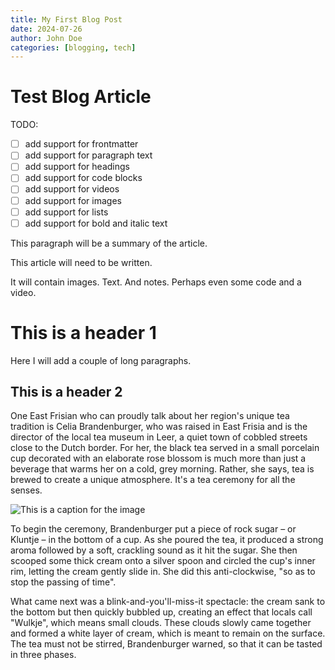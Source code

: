 ```yaml
---
title: My First Blog Post
date: 2024-07-26
author: John Doe
categories: [blogging, tech]
---
```


# Test Blog Article

TODO:
- [ ] add support for frontmatter
- [ ] add support for paragraph text
- [ ] add support for headings
- [ ] add support for code blocks
- [ ] add support for videos
- [ ] add support for images
- [ ] add support for lists
- [ ] add support for bold and italic text

This paragraph will be a summary of the article.

This article will need to be written.

It will contain images. Text. And notes. Perhaps even some code and a video.

# This is a header 1

Here I will add a couple of long paragraphs.

## This is a header 2

One East Frisian who can proudly talk about her region's unique tea tradition is Celia Brandenburger, who was raised in East Frisia and is the director of the local tea museum in Leer, a quiet town of cobbled streets close to the Dutch border. For her, the black tea served in a small porcelain cup decorated with an elaborate rose blossom is much more than just a beverage that warms her on a cold, grey morning. Rather, she says, tea is brewed to create a unique atmosphere. It's a tea ceremony for all the senses.

![This is a caption for the image](https://ichef.bbci.co.uk/images/ic/1920xn/p0jdgm5q.jpg.webp)

To begin the ceremony, Brandenburger put a piece of rock sugar – or Kluntje – in the bottom of a cup. As she poured the tea, it produced a strong aroma followed by a soft, crackling sound as it hit the sugar. She then scooped some thick cream onto a silver spoon and circled the cup's inner rim, letting the cream gently slide in. She did this anti-clockwise, "so as to stop the passing of time".

What came next was a blink-and-you'll-miss-it spectacle: the cream sank to the bottom but then quickly bubbled up, creating an effect that locals call "Wulkje", which means small clouds. These clouds slowly came together and formed a white layer of cream, which is meant to remain on the surface. The tea must not be stirred, Brandenburger warned, so that it can be tasted in three phases.

